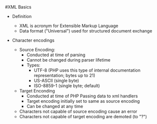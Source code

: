 #XML Basics

* Definition
	* XML is acronym for Extensible Markup Language
	* Data format ("Universal") used for structured document exchange

* Character encodings

	* Source Encoding:
		* Conducted at time of parsing
		* Cannot be changed during parser lifetime
		* Types:
			* UTF-8 (PHP uses this type of internal documentation representation; bytes up to 21)
			* US-ASCII (single byte)
			* ISO-8859-1 (single byte; default)
	* Target Enconding
		* Conducted at time of PHP Passing data to xml handlers
		* Target encoding initially set to same as source encoding
		* Can be changed at any time
	* Characters not capable of source encoding cause an error
	* Characters not capable of target encoding are demoted (to "?")